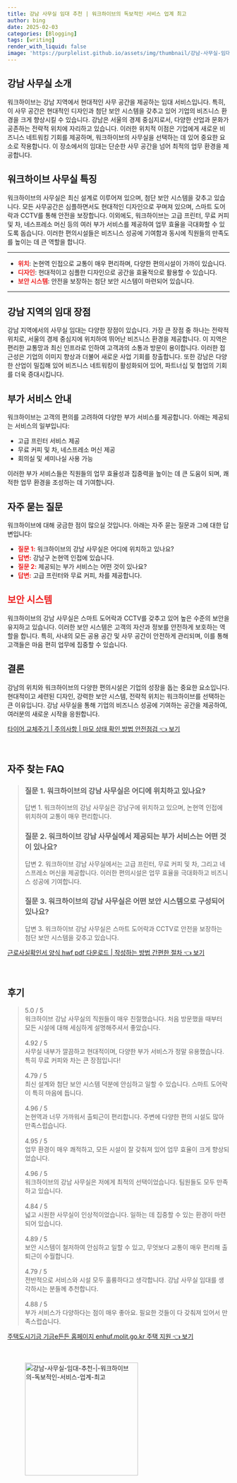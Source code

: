 ```yaml
---
title: 강남 사무실 임대 추천 | 워크하이브의 독보적인 서비스 업계 최고
author: bing
date: 2025-02-03
categories: [Blogging]
tags: [writing]
render_with_liquid: false
image: 'https://purplelist.github.io/assets/img/thumbnail/강남-사무실-임대-추천-|-워크하이브의-독보적인-서비스-업계-최고.webp'
---
```



<h2 id='강남 사무실 소개'>강남 사무실 소개</h2>

<p>워크하이브는 강남 지역에서 현대적인 사무 공간을 제공하는 임대 서비스입니다. 특히, 이 사무 공간은 현대적인 디자인과 첨단 보안 시스템을 갖추고 있어 기업의 비즈니스 환경을 크게 향상시킬 수 있습니다. 강남은 서울의 경제 중심지로서, 다양한 산업과 문화가 공존하는 전략적 위치에 자리하고 있습니다. 이러한 위치적 이점은 기업에게 새로운 비즈니스 네트워킹 기회를 제공하며, 워크하이브의 사무실을 선택하는 데 있어 중요한 요소로 작용합니다. 이 장소에서의 임대는 단순한 사무 공간을 넘어 최적의 업무 환경을 제공합니다.</p>

<h2 id='워크하이브 사무실 특징'>워크하이브 사무실 특징</h2>

<p>워크하이브의 사무실은 최신 설계로 이루어져 있으며, 첨단 보안 시스템을 갖추고 있습니다. 모든 사무공간은 심플하면서도 현대적인 디자인으로 꾸며져 있으며, 스마트 도어락과 CCTV를 통해 안전을 보장합니다. 이외에도, 워크하이브는 고급 프린터, 무료 커피 및 차, 네스프레소 머신 등의 여러 부가 서비스를 제공하여 업무 효율을 극대화할 수 있도록 돕습니다. 이러한 편의시설들은 비즈니스 성공에 기여함과 동시에 직원들의 만족도를 높이는 데 큰 역할을 합니다.</p>

<hr />

<ul>
    <li><b><span style="color: #ee2323;">위치</span></b>: 논현역 인접으로 교통이 매우 편리하며, 다양한 편의시설이 가까이 있습니다.</li>
    <li><b><span style="color: #ee2323;">디자인</span></b>: 현대적이고 심플한 디자인으로 공간을 효율적으로 활용할 수 있습니다.</li>
    <li><b><span style="color: #ee2323;">보안 시스템</span></b>: 안전을 보장하는 첨단 보안 시스템이 마련되어 있습니다.</li>
</ul>

<hr />

<h2 id='강남 지역의 임대 장점'>강남 지역의 임대 장점</h2>

<p>강남 지역에서의 사무실 임대는 다양한 장점이 있습니다. 가장 큰 장점 중 하나는 전략적 위치로, 서울의 경제 중심지에 위치하여 뛰어난 비즈니스 환경을 제공합니다. 이 지역은 편리한 교통망과 최신 인프라로 인하여 고객과의 소통과 방문이 용이합니다. 이러한 접근성은 기업의 이미지 향상과 더불어 새로운 사업 기회를 창출합니다. 또한 강남은 다양한 산업이 밀집해 있어 비즈니스 네트워킹이 활성화되어 있어, 파트너십 및 협업의 기회를 더욱 증대시킵니다.</p>

<h2 id='부가 서비스 안내'>부가 서비스 안내</h2>

<p>워크하이브는 고객의 편의를 고려하여 다양한 부가 서비스를 제공합니다. 아래는 제공되는 서비스의 일부입니다:</p>

<ul>
    <li>고급 프린터 서비스 제공</li>
    <li>무료 커피 및 차, 네스프레소 머신 제공</li>
    <li>회의실 및 세미나실 사용 가능</li>
</ul>

<p>이러한 부가 서비스들은 직원들의 업무 효율성과 집중력을 높이는 데 큰 도움이 되며, 쾌적한 업무 환경을 조성하는 데 기여합니다.</p>

<h2 id='자주 묻는 질문'>자주 묻는 질문</h2>

<p>워크하이브에 대해 궁금한 점이 많으실 것입니다. 아래는 자주 묻는 질문과 그에 대한 답변입니다:</p>

<ul>
    <li><b><span style="color: #ee2323;">질문 1:</span></b> 워크하이브의 강남 사무실은 어디에 위치하고 있나요?</li>
    <li><b><span style="color: #ee2323;">답변:</span></b> 강남구 논현역 인접에 있습니다.</li>
    <li><b><span style="color: #ee2323;">질문 2:</span></b> 제공되는 부가 서비스는 어떤 것이 있나요?</li>
    <li><b><span style="color: #ee2323;">답변:</span></b> 고급 프린터와 무료 커피, 차를 제공합니다.</li>
</ul>

<h2 id='보안 시스템'><span style="color: #ee2323;">보안 시스템</span></h2>

<p>워크하이브의 강남 사무실은 스마트 도어락과 CCTV를 갖추고 있어 높은 수준의 보안을 유지하고 있습니다. 이러한 보안 시스템은 고객의 자산과 정보를 안전하게 보호하는 역할을 합니다. 특히, 사내의 모든 공용 공간 및 사무 공간이 안전하게 관리되며, 이를 통해 고객들은 마음 편히 업무에 집중할 수 있습니다.</p>

<h2 id='결론'>결론</h2>

<p>강남의 위치와 워크하이브의 다양한 편의시설은 기업의 성장을 돕는 중요한 요소입니다. 현대적이고 세련된 디자인, 강력한 보안 시스템, 전략적 위치는 워크하이브를 선택하는 큰 이유입니다. 강남 사무실을 통해 기업의 비즈니스 성공에 기여하는 공간을 제공하여, 여러분의 새로운 시작을 응원합니다.</p>


<p><a class="click-button" title="타이어 교체주기 | 주의사항 | 마모 상태 확인 방법 안전점검" href="https://purplelist.github.io/posts/%ED%83%80%EC%9D%B4%EC%96%B4-%EA%B5%90%EC%B2%B4%EC%A3%BC%EA%B8%B0-%EC%A3%BC%EC%9D%98%EC%82%AC%ED%95%AD-%EB%A7%88%EB%AA%A8-%EC%83%81%ED%83%9C-%ED%99%95%EC%9D%B8-%EB%B0%A9%EB%B2%95-%EC%95%88%EC%A0%84%EC%A0%90%EA%B2%80/" rel="dofollow">타이어 교체주기 | 주의사항 | 마모 상태 확인 방법 안전점검 👈 보기</a></p><br>
<h2 id='자주_찾는_FAQ'>자주 찾는 FAQ</h2>
<div itemscope="" itemtype="https://schema.org/FAQPage"> 
<blockquote> 
<div itemscope="" itemprop="mainEntity" itemtype="https://schema.org/Question"> 
<h3 itemprop="name">질문 1. 워크하이브의 강남 사무실은 어디에 위치하고 있나요?</h3> 
<div itemscope="" itemprop="acceptedAnswer" itemtype="https://schema.org/Answer"> 
<span itemprop="text"> 
<p>답변 1. 워크하이브의 강남 사무실은 강남구에 위치하고 있으며, 논현역 인접에 위치하여 교통이 매우 편리합니다.</p> 
</span> 
</div> 
</div> 
<div itemscope="" itemprop="mainEntity" itemtype="https://schema.org/Question"> 
<h3 itemprop="name">질문 2. 워크하이브 강남 사무실에서 제공되는 부가 서비스는 어떤 것이 있나요?</h3> 
<div itemscope="" itemprop="acceptedAnswer" itemtype="https://schema.org/Answer"> 
<span itemprop="text"> 
<p>답변 2. 워크하이브 강남 사무실에서는 고급 프린터, 무료 커피 및 차, 그리고 네스프레소 머신을 제공합니다. 이러한 편의시설은 업무 효율을 극대화하고 비즈니스 성공에 기여합니다.</p> 
</span> 
</div> 
</div> 
<div itemscope="" itemprop="mainEntity" itemtype="https://schema.org/Question"> 
<h3 itemprop="name">질문 3. 워크하이브의 강남 사무실은 어떤 보안 시스템으로 구성되어 있나요?</h3> 
<div itemscope="" itemprop="acceptedAnswer" itemtype="https://schema.org/Answer"> 
<span itemprop="text"> 
<p>답변 3. 워크하이브 강남 사무실은 스마트 도어락과 CCTV로 안전을 보장하는 첨단 보안 시스템을 갖추고 있습니다.</p> 
</span> 
</div> 
</div> 
</blockquote> 
</div>
<p><a class="click-button" title="근로사실확인서 양식 hwf pdf 다운로드 | 작성하는 방법 간편한 절차" href="https://purplelist.github.io/posts/%EA%B7%BC%EB%A1%9C%EC%82%AC%EC%8B%A4%ED%99%95%EC%9D%B8%EC%84%9C-%EC%96%91%EC%8B%9D-hwf-pdf-%EB%8B%A4%EC%9A%B4%EB%A1%9C%EB%93%9C-%EC%9E%91%EC%84%B1%ED%95%98%EB%8A%94-%EB%B0%A9%EB%B2%95-%EA%B0%84%ED%8E%B8%ED%95%9C-%EC%A0%88%EC%B0%A8/" rel="dofollow">근로사실확인서 양식 hwf pdf 다운로드 | 작성하는 방법 간편한 절차 👈 보기</a></p><br>
<h2 id='후기'>후기</h2>
<div itemscope itemtype="https://schema.org/Product">
  <blockquote>
  <div itemprop="review" itemscope itemtype="https://schema.org/Review">
      <div itemprop="reviewRating" itemscope itemtype="https://schema.org/Rating"> <span itemprop="ratingValue">5.0</span> / <span itemprop="bestRating">5</span> </div>
      <span itemprop="reviewBody">워크하이브 강남 사무실의 직원들이 매우 친절했습니다. 처음 방문했을 때부터 모든 시설에 대해 세심하게 설명해주셔서 좋았습니다.</span>
  </div>
  <br>
  <div itemprop="review" itemscope itemtype="https://schema.org/Review">
      <div itemprop="reviewRating" itemscope itemtype="https://schema.org/Rating"> <span itemprop="ratingValue">4.92</span> / <span itemprop="bestRating">5</span> </div>
      <span itemprop="reviewBody">사무실 내부가 깔끔하고 현대적이며, 다양한 부가 서비스가 정말 유용했습니다. 특히 무료 커피와 차는 큰 장점입니다!</span>
  </div>
  <br>
  <div itemprop="review" itemscope itemtype="https://schema.org/Review">
      <div itemprop="reviewRating" itemscope itemtype="https://schema.org/Rating"> <span itemprop="ratingValue">4.79</span> / <span itemprop="bestRating">5</span> </div>
      <span itemprop="reviewBody">최신 설계와 첨단 보안 시스템 덕분에 안심하고 일할 수 있습니다. 스마트 도어락이 특히 마음에 듭니다.</span>
  </div>
  <br>
  <div itemprop="review" itemscope itemtype="https://schema.org/Review">
      <div itemprop="reviewRating" itemscope itemtype="https://schema.org/Rating"> <span itemprop="ratingValue">4.96</span> / <span itemprop="bestRating">5</span> </div>
      <span itemprop="reviewBody">논현역과 너무 가까워서 출퇴근이 편리합니다. 주변에 다양한 편의 시설도 많아 만족스럽습니다.</span>
  </div>
  <br>
  <div itemprop="review" itemscope itemtype="https://schema.org/Review">
      <div itemprop="reviewRating" itemscope itemtype="https://schema.org/Rating"> <span itemprop="ratingValue">4.95</span> / <span itemprop="bestRating">5</span> </div>
      <span itemprop="reviewBody">업무 환경이 매우 쾌적하고, 모든 시설이 잘 갖춰져 있어 업무 효율이 크게 향상되었습니다.</span>
  </div>
  <br>
  <div itemprop="review" itemscope itemtype="https://schema.org/Review">
      <div itemprop="reviewRating" itemscope itemtype="https://schema.org/Rating"> <span itemprop="ratingValue">4.96</span> / <span itemprop="bestRating">5</span> </div>
      <span itemprop="reviewBody">워크하이브의 강남 사무실은 저에게 최적의 선택이었습니다. 팀원들도 모두 만족하고 있습니다.</span>
  </div>
  <br>
  <div itemprop="review" itemscope itemtype="https://schema.org/Review">
      <div itemprop="reviewRating" itemscope itemtype="https://schema.org/Rating"> <span itemprop="ratingValue">4.84</span> / <span itemprop="bestRating">5</span> </div>
      <span itemprop="reviewBody">넓고 시원한 사무실이 인상적이었습니다. 일하는 데 집중할 수 있는 환경이 마련되어 있습니다.</span>
  </div>
  <br>
  <div itemprop="review" itemscope itemtype="https://schema.org/Review">
      <div itemprop="reviewRating" itemscope itemtype="https://schema.org/Rating"> <span itemprop="ratingValue">4.89</span> / <span itemprop="bestRating">5</span> </div>
      <span itemprop="reviewBody">보안 시스템이 철저하여 안심하고 일할 수 있고, 무엇보다 교통이 매우 편리해 출퇴근이 수월합니다.</span>
  </div>
  <br>
  <div itemprop="review" itemscope itemtype="https://schema.org/Review">
      <div itemprop="reviewRating" itemscope itemtype="https://schema.org/Rating"> <span itemprop="ratingValue">4.79</span> / <span itemprop="bestRating">5</span> </div>
      <span itemprop="reviewBody">전반적으로 서비스와 시설 모두 훌륭하다고 생각합니다. 강남 사무실 임대를 생각하시는 분들께 추천합니다.</span>
  </div>
  <br>
  <div itemprop="review" itemscope itemtype="https://schema.org/Review">
      <div itemprop="reviewRating" itemscope itemtype="https://schema.org/Rating"> <span itemprop="ratingValue">4.88</span> / <span itemprop="bestRating">5</span> </div>
      <span itemprop="reviewBody">부가 서비스가 다양하다는 점이 매우 좋아요. 필요한 것들이 다 갖춰져 있어서 만족스럽습니다.</span>
  </div>
  </blockquote>
</div>
<p><a class="click-button" title="주택도시기금 기금e든든 홈페이지 enhuf.molit.go.kr 주택 지원" href="https://purplelist.github.io/posts/%EC%A3%BC%ED%83%9D%EB%8F%84%EC%8B%9C%EA%B8%B0%EA%B8%88-%EA%B8%B0%EA%B8%88e%EB%93%A0%EB%93%A0-%ED%99%88%ED%8E%98%EC%9D%B4%EC%A7%80-enhuf.molit.go.kr-%EC%A3%BC%ED%83%9D-%EC%A7%80%EC%9B%90/" rel="dofollow">주택도시기금 기금e든든 홈페이지 enhuf.molit.go.kr 주택 지원 👈 보기</a></p><br>
<figure class="image"><img src="https://purplelist.github.io/assets/img/thumbnail/강남-사무실-임대-추천-|-워크하이브의-독보적인-서비스-업계-최고.webp" alt="강남-사무실-임대-추천-|-워크하이브의-독보적인-서비스-업계-최고" width="256" height="256"></figure>